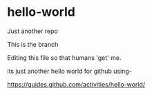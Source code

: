 # hello-world
Just another repo

This is the branch

Editing this file so that humans 'get' me.

its just another hello world for github using- 

https://guides.github.com/activities/hello-world/
